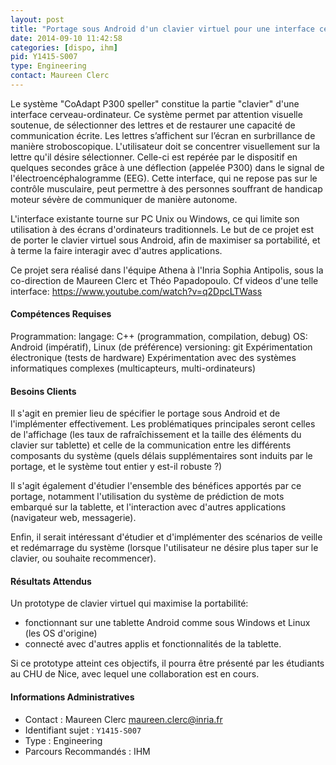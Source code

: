 ```yaml
---
layout: post
title: "Portage sous Android d'un clavier virtuel pour une interface cerveau-ordinateur"
date: 2014-09-10 11:42:58
categories: [dispo, ihm]
pid: Y1415-S007
type: Engineering
contact: Maureen Clerc
---
```

       
Le système "CoAdapt P300 speller" constitue la partie "clavier" d'une interface cerveau-ordinateur. Ce système permet par attention visuelle soutenue, de sélectionner des lettres et de restaurer une capacité de communication écrite. Les lettres s’affichent sur l’écran en surbrillance de manière stroboscopique. L'utilisateur doit se concentrer visuellement sur la lettre qu'il désire sélectionner. Celle-ci est repérée par le dispositif en quelques secondes grâce à une déflection (appelée P300) dans le signal de l'électroencéphalogramme (EEG). Cette interface, qui ne repose pas sur le contrôle musculaire, peut permettre à des personnes souffrant de handicap moteur sévère de communiquer de manière autonome.

L'interface existante tourne sur PC Unix ou Windows, ce qui limite son utilisation à des écrans d'ordinateurs traditionnels. Le but de ce projet est de porter le clavier virtuel sous Android, afin de maximiser sa portabilité, et à terme la faire interagir avec d'autres applications. 

Ce projet sera réalisé dans l'équipe Athena à l'Inria Sophia Antipolis, sous la co-direction de 
Maureen Clerc et Théo Papadopoulo.
Cf videos d'une telle interface: https://www.youtube.com/watch?v=q2DpcLTWass

#### Compétences Requises
Programmation:
	langage: C++ (programmation, compilation, debug)
	OS: Android (impératif),  Linux (de préférence) 
	versioning: git
Expérimentation électronique (tests de hardware)
Expérimentation avec des systèmes informatiques complexes (multicapteurs, multi-ordinateurs)


#### Besoins Clients
Il s'agit en premier lieu de spécifier le portage sous Android et de l'implémenter effectivement. Les problématiques principales seront celles de l'affichage (les taux de rafraîchissement et la  taille des éléments du clavier sur tablette) et celle de la communication entre les différents composants du système (quels délais supplémentaires sont induits par le portage, et le système tout entier y est-il robuste ?)

Il s'agit également d'étudier l'ensemble des bénéfices apportés par ce portage, notamment l'utilisation du système de prédiction de mots embarqué sur la tablette, et l'interaction avec d'autres applications (navigateur web, messagerie).
 
Enfin, il serait intéressant d'étudier et d'implémenter des scénarios de veille et redémarrage du système (lorsque l'utilisateur ne désire plus taper sur le clavier, ou souhaite recommencer).

#### Résultats Attendus
Un prototype de clavier virtuel qui maximise la portabilité:
  - fonctionnant sur une tablette Android comme sous Windows et Linux (les OS d'origine) 
  - connecté avec d'autres applis et fonctionnalités de la tablette.

Si ce prototype atteint ces objectifs, il pourra être présenté par les étudiants au CHU de Nice, avec lequel une collaboration est en cours.
     

#### Informations Administratives
  * Contact : Maureen Clerc <maureen.clerc@inria.fr>
  * Identifiant sujet : `Y1415-S007`
  * Type : Engineering
  * Parcours Recommandés : IHM
     